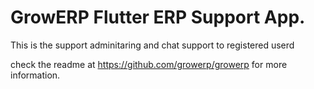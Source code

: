 # GrowERP Flutter ERP Support App.

This is the support adminitaring and chat support to registered userd

check the readme at  https://github.com/growerp/growerp for more information.